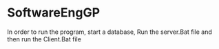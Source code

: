 # SoftwareEngGP
In order to run the program, start a database, Run the server.Bat file and then run the Client.Bat file
